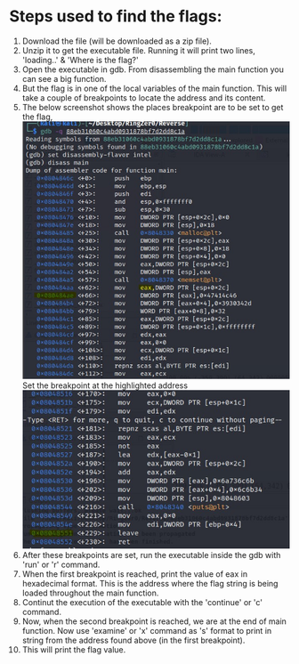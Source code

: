 # Steps used to find the flags:
1. Download the file (will be downloaded as a zip file).
2. Unzip it to get the executable file. Running it will print two lines, 'loading..' & 'Where is the flag?'
3. Open the executable in gdb. From disassembling the main function you can see a big function.
4. But the flag is in one of the local variables of the main function. This will take a couple of breakpoints to locate the address and its content.
5. The below screenshot shows the places breakpoint are to be set to get the flag,
![First Breakpoint](https://github.com/Sm00thCriminal96/RingZer0_WriteUps/blob/main/Reverse/images/eax_screenshot.jpg)
Set the breakpoint at the highlighted address
![Second Breakpoint](https://github.com/Sm00thCriminal96/RingZer0_WriteUps/blob/main/Reverse/images/leave_screenshot.jpg)
6. After these breakpoints are set, run the executable inside the gdb with 'run' or 'r' command.
7. When the first breakpoint is reached, print the value of eax in hexadecimal format. This is the address where the flag string is being loaded throughout the main function.
8. Continut the execution of the executable with the 'continue' or 'c' command.
9. Now, when the second breakpoint is reached, we are at the end of main function. Now use 'examine' or 'x' command as 's' format to print in string from the address found above (in the first breakpoint).
10. This will print the flag value.
